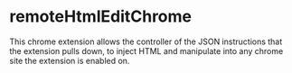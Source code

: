 # remoteHtmlEditChrome
This chrome extension allows the controller of the JSON instructions that the extension pulls down, to inject HTML and manipulate into any chrome site the extension is enabled on.
